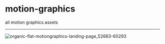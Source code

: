# motion-graphics
all motion graphics assets

---
![organic-flat-motiongraphics-landing-page_52683-60293](https://github.com/user-attachments/assets/9392bd37-898d-49e6-8278-efbb513f06be)
